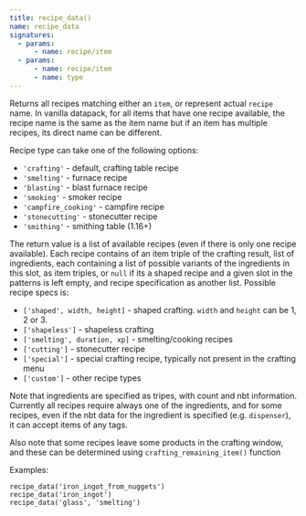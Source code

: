 ```yaml
---
title: recipe_data()
name: recipe_data
signatures:
  - params:
      - name: recipe/item
  - params:
      - name: recipe/item
      - name: type
---
```


Returns all recipes matching either an `item`, or represent actual `recipe`
name. In vanilla datapack, for all items that have one recipe available, the
recipe name is the same as the item name but if an item has multiple recipes,
its direct name can be different.

Recipe type can take one of the following options:

- `'crafting'` - default, crafting table recipe
- `'smelting'` - furnace recipe
- `'blasting'` - blast furnace recipe
- `'smoking'` - smoker recipe
- `'campfire_cooking'` - campfire recipe
- `'stonecutting'` - stonecutter recipe
- `'smithing'` - smithing table (1.16+)

The return value is a list of available recipes (even if there is only one
recipe available). Each recipe contains of an item triple of the crafting
result, list of ingredients, each containing a list of possible variants of the
ingredients in this slot, as item triples, or `null` if its a shaped recipe and
a given slot in the patterns is left empty, and recipe specification as another
list. Possible recipe specs is:

- `['shaped', width, height]` - shaped crafting. `width` and `height` can be 1,
  2 or 3.
- `['shapeless']` - shapeless crafting
- `['smelting', duration, xp]` - smelting/cooking recipes
- `['cutting']` - stonecutter recipe
- `['special']` - special crafting recipe, typically not present in the crafting
  menu
- `['custom']` - other recipe types

Note that ingredients are specified as tripes, with count and nbt information.
Currently all recipes require always one of the ingredients, and for some
recipes, even if the nbt data for the ingredient is specified (e.g.
`dispenser`), it can accept items of any tags.

Also note that some recipes leave some products in the crafting window, and
these can be determined using `crafting_remaining_item()` function

Examples:

```scarpet
recipe_data('iron_ingot_from_nuggets')
recipe_data('iron_ingot')
recipe_data('glass', 'smelting')
```
